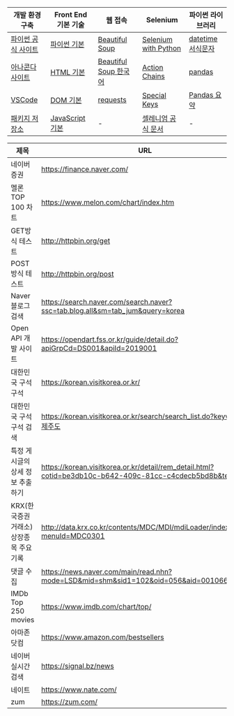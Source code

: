 | 개발 환경 구축 | Front End 기본 기술 | 웹 접속 | Selenium | 파이썬 라이브러리 |
|---|---|---|---|---|
| [파이썬 공식 사이트](https://www.python.org/) | [파이썬 기본](https://www.w3schools.com/python/default.asp) | [Beautiful Soup](https://www.crummy.com/software/BeautifulSoup/bs4/doc/index.html) | [Selenium with Python](https://selenium-python.readthedocs.io/) | [datetime 서식문자](https://docs.python.org/3/library/datetime.html#strftime-and-strptime-format-codes) |
| [아나콘다 사이트](https://anaconda.org/) | [HTML 기본](https://www.w3schools.com/html/) | [Beautiful Soup 한국어](https://www.crummy.com/software/BeautifulSoup/bs4/doc.ko/) | [Action Chains](https://selenium-python.readthedocs.io/api.html#module-selenium.webdriver.common.action_chains) | [pandas](https://pandas.pydata.org/pandas-docs/stable/) |
| [VSCode](https://code.visualstudio.com/) | [DOM 기본](https://www.w3schools.com/js/js_htmldom.asp) | [requests](https://2.python-requests.org//en/master/) | [Special Keys](https://selenium-python.readthedocs.io/api.html#module-selenium.webdriver.common.keys) | [Pandas 요약](https://github.com/pandas-dev/pandas/blob/master/doc/cheatsheet/Pandas_Cheat_Sheet.pdf) |
| [패키지 저장소](https://pypi.org/) | [JavaScript 기본](https://www.w3schools.com/js/default.asp) | - | [셀레니엄 공식 문서](https://www.selenium.dev/documentation/) | - |



| 제목 | URL |
|------|-----|
| 네이버증권 | https://finance.naver.com/ |
| 멜론 TOP 100 차트 | https://www.melon.com/chart/index.htm |
| GET방식 테스트 | http://httpbin.org/get |
| POST방식 테스트 | http://httpbin.org/post |
| Naver 블로그 검색 | https://search.naver.com/search.naver?ssc=tab.blog.all&sm=tab_jum&query=korea |
| Open API 개발 사이트 | https://opendart.fss.or.kr/guide/detail.do?apiGrpCd=DS001&apiId=2019001 |
| 대한민국 구석구석 | https://korean.visitkorea.or.kr/ |
| 대한민국 구석구석 검색 | https://korean.visitkorea.or.kr/search/search_list.do?keyword=제주도 |
| 특정 게시글의 상세 정보 추출하기 | https://korean.visitkorea.or.kr/detail/rem_detail.html?cotid=be3db10c-b642-409c-81cc-c4cdecb5bd8b&temp= |
| KRX(한국증권거래소) 상장종목 주요기록 | http://data.krx.co.kr/contents/MDC/MDI/mdiLoader/index.cmd?menuId=MDC0301 |
| 댓글 수집 | https://news.naver.com/main/read.nhn?mode=LSD&mid=shm&sid1=102&oid=056&aid=0010661268 |
| IMDb Top 250 movies | https://www.imdb.com/chart/top/ |
| 아마존 닷컴 | https://www.amazon.com/bestsellers |
| 네이버 실시간 검색 | https://signal.bz/news |
| 네이트 | https://www.nate.com/ |
| zum | https://zum.com/ |
